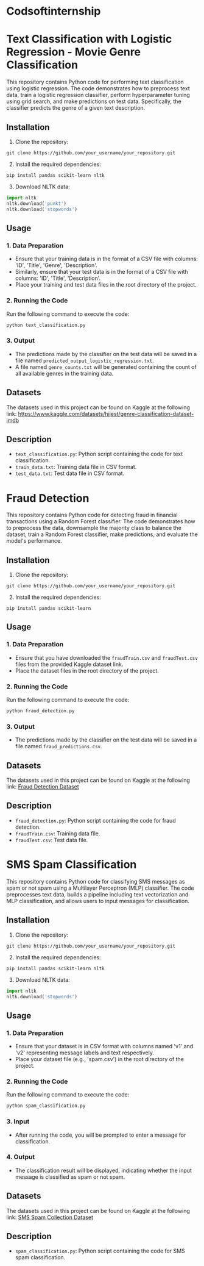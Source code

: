 # Codsoftinternship
# Text Classification with Logistic Regression - Movie Genre Classification 

This repository contains Python code for performing text classification using logistic regression. The code demonstrates how to preprocess text data, train a logistic regression classifier, perform hyperparameter tuning using grid search, and make predictions on test data. Specifically, the classifier predicts the genre of a given text description.

## Installation

1. Clone the repository:

```
git clone https://github.com/your_username/your_repository.git
```

2. Install the required dependencies:

```
pip install pandas scikit-learn nltk
```

3. Download NLTK data:

```python
import nltk
nltk.download('punkt')
nltk.download('stopwords')
```

## Usage

### 1. Data Preparation

- Ensure that your training data is in the format of a CSV file with columns: 'ID', 'Title', 'Genre', 'Description'.
- Similarly, ensure that your test data is in the format of a CSV file with columns: 'ID', 'Title', 'Description'.
- Place your training and test data files in the root directory of the project.

### 2. Running the Code

Run the following command to execute the code:

```bash
python text_classification.py
```

### 3. Output

- The predictions made by the classifier on the test data will be saved in a file named `predicted_output_logistic_regression.txt`.
- A file named `genre_counts.txt` will be generated containing the count of all available genres in the training data.

## Datasets
The datasets used in this project can be found on Kaggle at the following link: https://www.kaggle.com/datasets/hijest/genre-classification-dataset-imdb

## Description

- `text_classification.py`: Python script containing the code for text classification. 
- `train_data.txt`: Training data file in CSV format.
- `test_data.txt`: Test data file in CSV format.



# Fraud Detection

This repository contains Python code for detecting fraud in financial transactions using a Random Forest classifier. The code demonstrates how to preprocess the data, downsample the majority class to balance the dataset, train a Random Forest classifier, make predictions, and evaluate the model's performance.

## Installation

1. Clone the repository:

```
git clone https://github.com/your_username/your_repository.git
```

2. Install the required dependencies:

```
pip install pandas scikit-learn
```

## Usage

### 1. Data Preparation

- Ensure that you have downloaded the `fraudTrain.csv` and `fraudTest.csv` files from the provided Kaggle dataset link.
- Place the dataset files in the root directory of the project.

### 2. Running the Code

Run the following command to execute the code:

```bash
python fraud_detection.py
```

### 3. Output

- The predictions made by the classifier on the test data will be saved in a file named `fraud_predictions.csv`.

## Datasets

The datasets used in this project can be found on Kaggle at the following link: [Fraud Detection Dataset](https://www.kaggle.com/datasets/kartik2112/fraud-detection)

## Description

- `fraud_detection.py`: Python script containing the code for fraud detection.
- `fraudTrain.csv`: Training data file.
- `fraudTest.csv`: Test data file.



# SMS Spam Classification

This repository contains Python code for classifying SMS messages as spam or not spam using a Multilayer Perceptron (MLP) classifier. The code preprocesses text data, builds a pipeline including text vectorization and MLP classification, and allows users to input messages for classification.

## Installation

1. Clone the repository:

```
git clone https://github.com/your_username/your_repository.git
```

2. Install the required dependencies:

```
pip install pandas scikit-learn nltk
```

3. Download NLTK data:

```python
import nltk
nltk.download('stopwords')
```

## Usage

### 1. Data Preparation

- Ensure that your dataset is in CSV format with columns named 'v1' and 'v2' representing message labels and text respectively.
- Place your dataset file (e.g., 'spam.csv') in the root directory of the project.

### 2. Running the Code

Run the following command to execute the code:

```bash
python spam_classification.py
```

### 3. Input

- After running the code, you will be prompted to enter a message for classification.

### 4. Output

- The classification result will be displayed, indicating whether the input message is classified as spam or not spam.

## Datasets

The datasets used in this project can be found on Kaggle at the following link: [SMS Spam Collection Dataset](https://www.kaggle.com/datasets/uciml/sms-spam-collection-dataset)

## Description

- `spam_classification.py`: Python script containing the code for SMS spam classification. 
